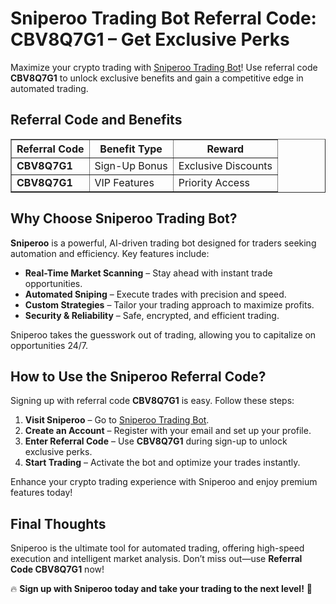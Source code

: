 <meta name="google-site-verification" content="ToDOVwI6fNK3f4QnRNXGv01xY3nES75nB63VcTK_qAo" />
<h1>Sniperoo Trading Bot Referral Code: CBV8Q7G1 – Get Exclusive Perks</h1>
<p>Maximize your crypto trading with <a href="https://www.sniperoo.app/signup?ref=CBV8Q7G1" target="_blank">Sniperoo Trading Bot</a>! Use referral code <strong>CBV8Q7G1</strong> to unlock exclusive benefits and gain a competitive edge in automated trading.</p>

<h2>Referral Code and Benefits</h2>
<table border="1" cellpadding="10" cellspacing="0">
    <tr>
        <th>Referral Code</th>
        <th>Benefit Type</th>
        <th>Reward</th>
    </tr>
    <tr>
        <td><strong>CBV8Q7G1</strong></td>
        <td>Sign-Up Bonus</td>
        <td>Exclusive Discounts</td>
    </tr>
    <tr>
        <td><strong>CBV8Q7G1</strong></td>
        <td>VIP Features</td>
        <td>Priority Access</td>
    </tr>
</table>

<h2>Why Choose Sniperoo Trading Bot?</h2>
<p><strong>Sniperoo</strong> is a powerful, AI-driven trading bot designed for traders seeking automation and efficiency. Key features include:</p>
<ul>
    <li><strong>Real-Time Market Scanning</strong> – Stay ahead with instant trade opportunities.</li>
    <li><strong>Automated Sniping</strong> – Execute trades with precision and speed.</li>
    <li><strong>Custom Strategies</strong> – Tailor your trading approach to maximize profits.</li>
    <li><strong>Security & Reliability</strong> – Safe, encrypted, and efficient trading.</li>
</ul>
<p>Sniperoo takes the guesswork out of trading, allowing you to capitalize on opportunities 24/7.</p>

<h2>How to Use the Sniperoo Referral Code?</h2>
<p>Signing up with referral code <strong>CBV8Q7G1</strong> is easy. Follow these steps:</p>
<ol>
    <li><strong>Visit Sniperoo</strong> – Go to <a href="https://www.sniperoo.app/signup?ref=CBV8Q7G1/" target="_blank">Sniperoo Trading Bot</a>.</li>
    <li><strong>Create an Account</strong> – Register with your email and set up your profile.</li>
    <li><strong>Enter Referral Code</strong> – Use <strong>CBV8Q7G1</strong> during sign-up to unlock exclusive perks.</li>
    <li><strong>Start Trading</strong> – Activate the bot and optimize your trades instantly.</li>
</ol>
<p>Enhance your crypto trading experience with Sniperoo and enjoy premium features today!</p>

<h2>Final Thoughts</h2>
<p>Sniperoo is the ultimate tool for automated trading, offering high-speed execution and intelligent market analysis. Don’t miss out—use <strong>Referral Code CBV8Q7G1</strong> now!</p>
<p>🔥 <strong>Sign up with Sniperoo today and take your trading to the next level!</strong> 🚀</p>

